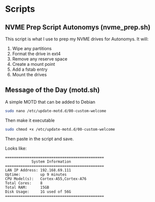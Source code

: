 # Scripts

## NVME Prep Script Autonomys (nvme_prep.sh)
This script is what I use to prep my NVME drives for Autonomys. It will:
1. Wipe any partitions
2. Format the drive in ext4
3. Remove any reserve space
4. Create a mount point
5. Add a fstab entry
6. Mount the drives

## Message of the Day (motd.sh)
A simple MOTD that can be added to Debian

```bash
sudo nano /etc/update-motd.d/00-custom-welcome
```

Then make it executable
```bash
sudo chmod +x /etc/update-motd.d/00-custom-welcome
```

Then paste in the script and save.

Looks like:
```
=============================================
            System Information
=============================================
LAN IP Address: 192.168.69.111
Uptime:         up 9 minutes
CPU Model(s):   Cortex-A55,Cortex-A76
Total Cores:    8
Total RAM:      15GB
Disk Usage:     1G used of 56G
=============================================
```
